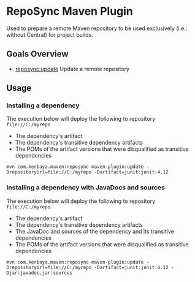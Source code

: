 # RepoSync Maven Plugin
Used to prepare a remote Maven repository to be used exclusively (i.e.: without Central) for project builds.

## Goals Overview
* [reposync:update](./update-mojo.html) Update a remote repository

## Usage
### Installing a dependency
The execution below will deploy the following to repository `file://C:/myrepo`

* The dependency's artifact
* The dependency's transitive dependency artifacts
* The POMs of the artifact versions that were disqualified as transitive dependencies
 
`mvn com.kerbaya.maven:reposync-maven-plugin:update -DrepositoryUrl=file://C:/myrepo -Dartifact=junit:junit:4.12`

### Installing a dependency with JavaDocs and sources
The execution below will deploy the following to repository `file://C:/myrepo`

* The dependency's artifact
* The dependency's transitive dependency artifacts
* The JavaDoc and sources of the dependency and its transitive dependencies
* The POMs of the artifact versions that were disqualified as transitive dependencies
 
`mvn com.kerbaya.maven:reposync-maven-plugin:update -DrepositoryUrl=file://C:/myrepo -Dartifact=junit:junit:4.12 -Djar:javadoc,jar:sources`
